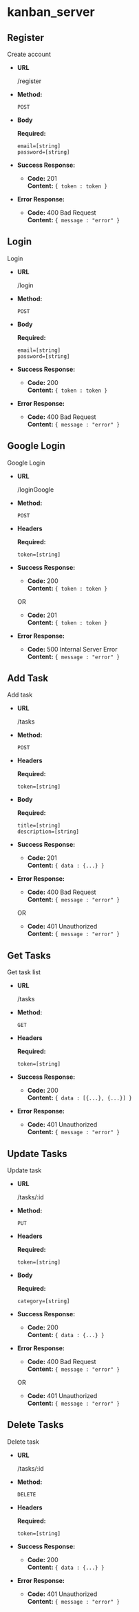 # kanban_server

**Register**
----
  Create account

* **URL**

  /register

* **Method:**

  `POST`
  
*  **Body**

   **Required:**
 
   `email=[string]`<br />
   `password=[string]`

* **Success Response:**

  * **Code:** 201 <br />
    **Content:** `{ token : token }`
 
* **Error Response:**

  * **Code:** 400 Bad Request <br />
    **Content:** `{ message : "error" }`

**Login**
----
  Login

* **URL**

  /login

* **Method:**

  `POST`
  
*  **Body**

   **Required:**
 
   `email=[string]`<br />
   `password=[string]`

* **Success Response:**

  * **Code:** 200 <br />
    **Content:** `{ token : token }`
 
* **Error Response:**

  * **Code:** 400 Bad Request <br />
    **Content:** `{ message : "error" }`

**Google Login**
----
  Google Login

* **URL**

  /loginGoogle

* **Method:**

  `POST`
  
*  **Headers**

   **Required:**
 
   `token=[string]`

* **Success Response:**

  * **Code:** 200 <br />
    **Content:** `{ token : token }`

  OR

  * **Code:** 201 <br />
    **Content:** `{ token : token }`
 
* **Error Response:**

  * **Code:** 500 Internal Server Error <br />
    **Content:** `{ message : "error" }`


**Add Task**
----
  Add task

* **URL**

  /tasks

* **Method:**

  `POST`
  
*  **Headers**

   **Required:**
 
   `token=[string]`

*  **Body**

   **Required:**
 
   `title=[string]` <br />
   `description=[string]`

* **Success Response:**

  * **Code:** 201 <br />
    **Content:** `{ data : {...} }`
 
* **Error Response:**

  * **Code:** 400 Bad Request <br />
    **Content:** `{ message : "error" }`

  OR

  * **Code:** 401 Unauthorized <br />
    **Content:** `{ message : "error" }`

**Get Tasks**
----
  Get task list

* **URL**

  /tasks

* **Method:**

  `GET`
  
*  **Headers**

   **Required:**
 
   `token=[string]`

* **Success Response:**

  * **Code:** 200 <br />
    **Content:** `{ data : [{...}, {...}] }`
 
* **Error Response:**

  * **Code:** 401 Unauthorized <br />
    **Content:** `{ message : "error" }`


**Update Tasks**
----
  Update task

* **URL**

  /tasks/:id

* **Method:**

  `PUT`
  
*  **Headers**

   **Required:**
 
   `token=[string]`

*  **Body**

   **Required:**
 
   `category=[string]`

* **Success Response:**

  * **Code:** 200 <br />
    **Content:** `{ data : {...} }`
 
* **Error Response:**

  * **Code:** 400  Bad Request <br />
    **Content:** `{ message : "error" }`

  OR

  * **Code:** 401 Unauthorized <br />
    **Content:** `{ message : "error" }`

**Delete Tasks**
----
  Delete task

* **URL**

  /tasks/:id

* **Method:**

  `DELETE`
  
*  **Headers**

   **Required:**
 
   `token=[string]`

* **Success Response:**

  * **Code:** 200 <br />
    **Content:** `{ data : {...} }`
 
* **Error Response:**

  * **Code:** 401 Unauthorized <br />
    **Content:** `{ message : "error" }`